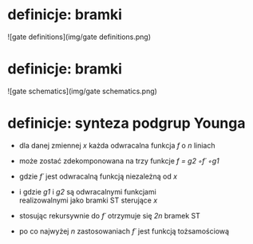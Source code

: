 # definicje: bramki

![gate definitions](img/gate definitions.png)
<!-- .element: class="screenshot" -->


# definicje: bramki

![gate schematics](img/gate schematics.png)
<!-- .element: class="screenshot" -->


# definicje: synteza podgrup Younga

* dla danej zmiennej _x_ każda odwracalna funkcja _f_ o _n_ liniach
<!-- .element: class="fragment" -->

* może zostać zdekomponowana na trzy funkcje _f = g2 ◦f´ ◦g1_
<!-- .element: class="fragment" -->

* gdzie _f´_ jest odwracalną funkcją niezależną od _x_
<!-- .element: class="fragment" -->

* i gdzie _g1_ i _g2_ są odwracalnymi funkcjami<br />realizowalnymi jako bramki ST sterujące _x_
<!-- .element: class="fragment" -->

* stosując rekursywnie do _f´_ otrzymuje się _2n_ bramek ST
<!-- .element: class="fragment" -->

* po co najwyżej _n_ zastosowaniach _f´_ jest funkcją tożsamościową
<!-- .element: class="fragment" -->
